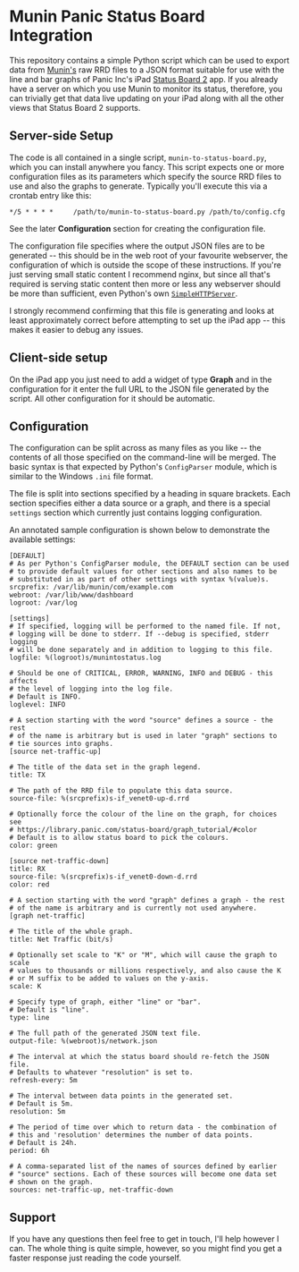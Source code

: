 # Munin Panic Status Board Integration

This repository contains a simple Python script which can be used to export
data from [Munin's][munin] raw RRD files to a JSON format suitable for use
with the line and bar graphs of Panic Inc's iPad
[Status Board 2][status-board] app. If you already have a server on which
you use Munin to monitor its status, therefore, you can trivially get that
data live updating on your iPad along with all the other views that
Status Board 2 supports.

## Server-side Setup

The code is all contained in a single script, `munin-to-status-board.py`,
which you can install anywhere you fancy. This script expects one or
more configuration files as its parameters which specify the source RRD
files to use and also the graphs to generate. Typically you'll execute this
via a crontab entry like this:

    */5 * * * *     /path/to/munin-to-status-board.py /path/to/config.cfg

See the later **Configuration** section for creating the configuration file.

The configuration file specifies where the output JSON files are to be
generated -- this should be in the web root of your favourite webserver,
the configuration of which is outside the scope of these instructions. If
you're just serving small static content I recommend nginx, but since all
that's required is serving static content then more or less any webserver
should be more than sufficient, even Python's own
[`SimpleHTTPServer`][simplehttpserver].

I strongly recommend confirming that this file is generating and looks
at least approximately correct before attempting to set up the iPad app --
this makes it easier to debug any issues.

## Client-side setup

On the iPad app you just need to add a widget of type **Graph** and in the
configuration for it enter the full URL to the JSON file generated by
the script. All other configuration for it should be automatic.

## Configuration

The configuration can be split across as many files as you like -- the
contents of all those specified on the command-line will be merged. The
basic syntax is that expected by Python's `ConfigParser` module, which is
similar to the Windows `.ini` file format.

The file is split into sections specified by a heading in square brackets.
Each section specifies either a data source or a graph, and there is a special
`settings` section which currently just contains logging configuration.

An annotated sample configuration is shown below to demonstrate the available
settings:

    [DEFAULT]
    # As per Python's ConfigParser module, the DEFAULT section can be used
    # to provide default values for other sections and also names to be
    # substituted in as part of other settings with syntax %(value)s.
    srcprefix: /var/lib/munin/com/example.com
    webroot: /var/lib/www/dashboard
    logroot: /var/log

    [settings]
    # If specified, logging will be performed to the named file. If not,
    # logging will be done to stderr. If --debug is specified, stderr logging
    # will be done separately and in addition to logging to this file.
    logfile: %(logroot)s/munintostatus.log

    # Should be one of CRITICAL, ERROR, WARNING, INFO and DEBUG - this affects
    # the level of logging into the log file.
    # Default is INFO.
    loglevel: INFO

    # A section starting with the word "source" defines a source - the rest
    # of the name is arbitrary but is used in later "graph" sections to
    # tie sources into graphs.
    [source net-traffic-up]

    # The title of the data set in the graph legend.
    title: TX

    # The path of the RRD file to populate this data source.
    source-file: %(srcprefix)s-if_venet0-up-d.rrd

    # Optionally force the colour of the line on the graph, for choices see
    # https://library.panic.com/status-board/graph_tutorial/#color
    # Default is to allow status board to pick the colours.
    color: green
    
    [source net-traffic-down]
    title: RX
    source-file: %(srcprefix)s-if_venet0-down-d.rrd
    color: red

    # A section starting with the word "graph" defines a graph - the rest
    # of the name is arbitrary and is currently not used anywhere.
    [graph net-traffic]

    # The title of the whole graph.
    title: Net Traffic (bit/s)

    # Optionally set scale to "K" or "M", which will cause the graph to scale
    # values to thousands or millions respectively, and also cause the K
    # or M suffix to be added to values on the y-axis.
    scale: K

    # Specify type of graph, either "line" or "bar".
    # Default is "line".
    type: line

    # The full path of the generated JSON text file.
    output-file: %(webroot)s/network.json

    # The interval at which the status board should re-fetch the JSON file.
    # Defaults to whatever "resolution" is set to.
    refresh-every: 5m

    # The interval between data points in the generated set.
    # Default is 5m.
    resolution: 5m

    # The period of time over which to return data - the combination of
    # this and 'resolution' determines the number of data points.
    # Default is 24h.
    period: 6h

    # A comma-separated list of the names of sources defined by earlier
    # "source" sections. Each of these sources will become one data set
    # shown on the graph.
    sources: net-traffic-up, net-traffic-down


## Support

If you have any questions then feel free to get in touch, I'll help however
I can. The whole thing is quite simple, however, so you might find you get
a faster response just reading the code yourself.

[munin]: http://munin-monitoring.org

[status-board]: https://panic.com/statusboard/

[simplehttpserver]: https://docs.python.org/2/library/simplehttpserver.html